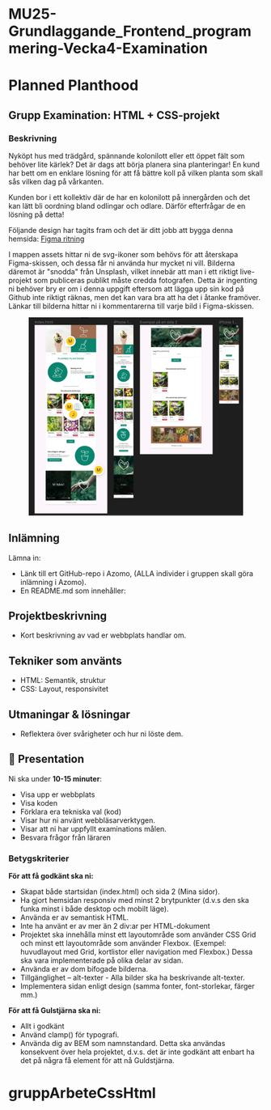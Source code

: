 # MU25-Grundlaggande_Frontend_programmering-Vecka4-Examination

# Planned Planthood

## Grupp Examination: HTML + CSS-projekt

### Beskrivning

Nyköpt hus med trädgård, spännande kolonilott eller ett öppet fält som behöver lite kärlek? Det är dags att börja
planera sina planteringar!
En kund har bett om en enklare lösning för att få bättre koll på vilken planta som skall sås vilken dag på vårkanten.

Kunden bor i ett kollektiv där de har en kolonilott på innergården och det kan lätt bli oordning bland odlingar och
odlare. Därför efterfrågar de en lösning på detta!

Följande design har tagits fram och det är ditt jobb att bygga denna
hemsida: [Figma ritning](https://www.figma.com/file/Hbrk29Q2rVzXiXcFWdTXDA/planned-planthood?type=design&node-id=0%3A1&mode=design&t=YeEpGauWV2WBtUKl-1)

I mappen assets hittar ni de svg-ikoner som behövs för att återskapa Figma-skissen, och dessa får ni använda hur mycket ni vill. Bilderna däremot är "snodda" från Unsplash, vilket innebär att man i ett riktigt live-projekt som publiceras publikt måste credda fotografen. Detta är ingenting ni behöver bry er om i denna uppgift eftersom att lägga upp sin kod på Github inte riktigt räknas, men det kan vara bra att ha det i åtanke framöver. Länkar till bilderna hittar ni i kommentarerna till varje bild i Figma-skissen.

<figure><img src='screenshot.png'></figure>

## Inlämning

Lämna in:
- Länk till ert GitHub-repo i Azomo, (ALLA individer i gruppen skall göra inlämning i Azomo).
- En README.md som innehåller:

## Projektbeskrivning
- Kort beskrivning av vad er webbplats handlar om.

## Tekniker som använts
- HTML: Semantik, struktur
- CSS: Layout, responsivitet

## Utmaningar & lösningar
- Reflektera över svårigheter och hur ni löste dem.

## 🎤 Presentation

Ni ska under **10-15 minuter**:

- Visa upp er webbplats
- Visa koden
- Förklara era tekniska val (kod)
- Visar hur ni använt webbläsarverktygen.
- Visar att ni har uppfyllt examinations målen.
- Besvara frågor från läraren

### Betygskriterier

**För att få godkänt ska ni:**

* Skapat både startsidan (index.html) och sida 2 (Mina sidor).
* Ha gjort hemsidan responsiv med minst 2 brytpunkter (d.v.s den ska funka minst i både desktop och mobilt läge).
* Använda er av semantisk HTML.
* Inte ha använt er av mer än 2 div:ar per HTML-dokument
* Projektet ska innehålla minst ett layoutområde som använder CSS Grid och minst ett layoutområde som använder Flexbox. (Exempel: huvudlayout med Grid, kortlistor eller navigation med Flexbox.) Dessa ska vara implementerade på olika delar av sidan.
* Använda er av dom bifogade bilderna.
* Tillgänglighet – alt-texter - Alla bilder ska ha beskrivande alt-texter.
* Implementera sidan enligt design (samma fonter, font-storlekar, färger mm.)


**För att få Gulstjärna ska ni:**

* Allt i godkänt
* Använd clamp() för typografi.
* Använda dig av BEM som namnstandard. Detta ska användas konsekvent över hela projektet, d.v.s. det är inte godkänt att
  enbart ha det på några få element för att nå Guldstjärna.
  

# gruppArbeteCssHtml
